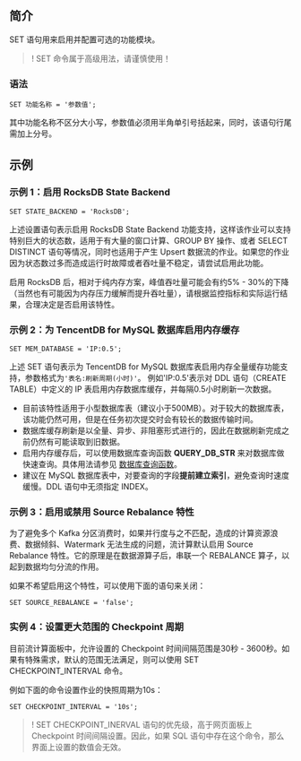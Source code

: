 ## 简介
SET 语句用来启用并配置可选的功能模块。
> ! SET 命令属于高级用法，请谨慎使用！

### 语法
```
SET 功能名称 = '参数值';
```
其中功能名称不区分大小写，参数值必须用半角单引号括起来，同时，该语句行尾需加上分号。

## 示例
### 示例 1：启用 RocksDB State Backend
```
SET STATE_BACKEND = 'RocksDB';
```
上述设置语句表示启用 RocksDB State Backend 功能支持，这样该作业可以支持特别巨大的状态数，适用于有大量的窗口计算、GROUP BY 操作、或者 SELECT DISTINCT 语句等情况，同时也适用于产生 Upsert 数据流的作业。如果您的作业因为状态数过多而造成运行时故障或者吞吐量不稳定，请尝试启用此功能。

启用 RocksDB 后，相对于纯内存方案，峰值吞吐量可能会有约5% - 30%的下降（当然也有可能因为内存压力缓解而提升吞吐量），请根据监控指标和实际运行结果，合理决定是否启用该特性。

### 示例 2：为 TencentDB for MySQL 数据库启用内存缓存
```
SET MEM_DATABASE = 'IP:0.5';
```
上述 SET 语句表示为 TencentDB for MySQL 数据库表启用内存全量缓存功能支持，参数格式为`'表名:刷新周期(小时)'`。
例如'IP:0.5'表示对 DDL 语句（CREATE TABLE）中定义的 IP 表启用内存数据库缓存，并每隔0.5小时刷新一次数据。

- 目前该特性适用于小型数据库表（建议小于500MB）。对于较大的数据库表，该功能仍然可用，但是在任务初次提交时会有较长的数据传输时间。
- 数据库缓存刷新是以全量、异步、非阻塞形式进行的，因此在数据刷新完成之前仍然有可能读取到旧数据。
- 启用内存缓存后，可以使用数据库查询函数 **QUERY_DB_STR** 来对数据库做快速查询。具体用法请参见 [数据库查询函数](https://cloud.tencent.com/document/product/849/32997)。
- 建议在 MySQL 数据库表中，对要查询的字段**提前建立索引**，避免查询时速度缓慢。DDL 语句中无须指定 INDEX。

### 示例 3：启用或禁用 Source Rebalance 特性
为了避免多个 Kafka 分区消费时，如果并行度与之不匹配，造成的计算资源浪费、数据倾斜、Watermark 无法生成的问题，流计算默认启用 Source Rebalance 特性。它的原理是在数据源算子后，串联一个 REBALANCE 算子，以起到数据均匀分流的作用。

如果不希望启用这个特性，可以使用下面的语句来关闭：
```
SET SOURCE_REBALANCE = 'false';
```

### 实例 4：设置更大范围的 Checkpoint 周期
目前流计算面板中，允许设置的 Checkpoint 时间间隔范围是30秒 - 3600秒。如果有特殊需求，默认的范围无法满足，则可以使用 SET CHECKPOINT_INTERVAL 命令。

例如下面的命令设置作业的快照周期为10s：
```
SET CHECKPOINT_INTERVAL = '10s';
```
> ! SET CHECKPOINT_INERVAL 语句的优先级，高于网页面板上 Checkpoint 时间间隔设置。因此，如果 SQL 语句中存在这个命令，那么界面上设置的数值会无效。
